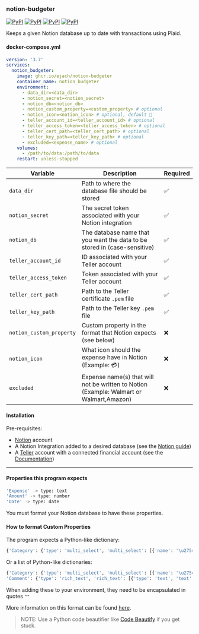 ### notion-budgeter
[![PyPI](https://img.shields.io/pypi/v/notion-client?logo=python&label=notion-client&style=flat-square&color=FFD43B)](https://pypi.org/project/notion-client/)
[![PyPI](https://img.shields.io/pypi/v/schedule?logo=python&label=schedule&style=flat-square&color=FFD43B)](https://pypi.org/project/schedule/)
[![PyPI](https://img.shields.io/pypi/v/SQLAlchemy?logo=python&label=SQLAlchemy&style=flat-square&color=FFD43B)](https://pypi.org/project/SQLAlchemy/)
[![PyPI](https://img.shields.io/pypi/v/Requests?logo=python&label=Requests&style=flat-square&color=FFD43B)](https://pypi.org/project/Requests/)

Keeps a given Notion database up to date with transactions using Plaid.

#### docker-compose.yml
```yml
version: '3.7'
services:
  notion_budgeter:
    image: ghcr.io/ejach/notion-budgeter
    container_name: notion_budgeter
    environment:
      - data_dir=<data_dir>
      - notion_secret=<notion_secret>
      - notion_db=<notion_db>
      - notion_custom_property=<custom_property> # optional
      - notion_icon=<notion_icon> # optional, default 🧾
      - teller_account_id=<teller_account_id> # optional
      - teller_access_token=<teller_access_token> # optional
      - teller_cert_path=<teller_cert_path> # optional
      - teller_key_path=<teller_key_path> # optional
      - excluded=<expense_name> # optional
    volumes:
      - /path/to/data:/path/to/data
    restart: unless-stopped
```
| Variable                 | Description                                                                            | Required |
|--------------------------|----------------------------------------------------------------------------------------|--------|
| `data_dir`               | Path to where the database file should be stored                                       | ✅     |
| `notion_secret`          | The secret token associated with your Notion integration                               | ✅     |
| `notion_db`              | The database name that you want the data to be stored in (case-sensitive)              | ✅     |
| `teller_account_id`      | ID associated with your Teller account                                                 | ✅      |
| `teller_access_token`    | Token associated with your Teller account                                              | ✅      |
| `teller_cert_path`       | Path to the Teller certificate `.pem` file                                             | ✅      |
| `teller_key_path`        | Path to the Teller key `.pem` file                                                     | ✅      |
| `notion_custom_property` | Custom property in the format that Notion expects (see below)                          | ❌     |
| `notion_icon`            | What icon should the expense have in Notion (Example: 💳)                              | ❌     |
| `excluded`               | Expense name(s) that will not be written to Notion (Example: Walmart or Walmart,Amazon)| ❌     |




#### Installation

Pre-requisites:
- [Notion](https://notion.so) account
- A Notion Integration added to a desired database (see the [Notion guide](https://www.notion.so/help/create-integrations-with-the-notion-api))
- A [Teller](https://teller.io) account with a connected financial account (see the [Documentation](https://teller.io/docs))

____
#### Properties this program expects

```bash
'Expense' -> type: text
'Amount' -> type: number
'Date' -> type: date
```
You must format your Notion database to have these properties.



#### How to format Custom Properties

The program expects a Python-like dictionary:


```python
{'Category': {'type': 'multi_select', 'multi_select': [{'name': '\u2754Uncategorized'}]}}
```


Or a list of Python-like dictionaries:


```python
{'Category': {'type': 'multi_select', 'multi_select': [{'name': '\u2754Uncategorized'}]}, 
'Comment': {'type': 'rich_text', 'rich_text': [{'type': 'text', 'text': { 'content': 'Hello World' }}]}}
```


When adding these to your environment, they need to be encapsulated in quotes `""`


More information on this format can be found [here](https://developers.notion.com/reference/database#database-property).

> NOTE: Use a Python code beautifier like [Code Beautify](https://codebeautify.org/python-formatter-beautifier) if you get stuck.